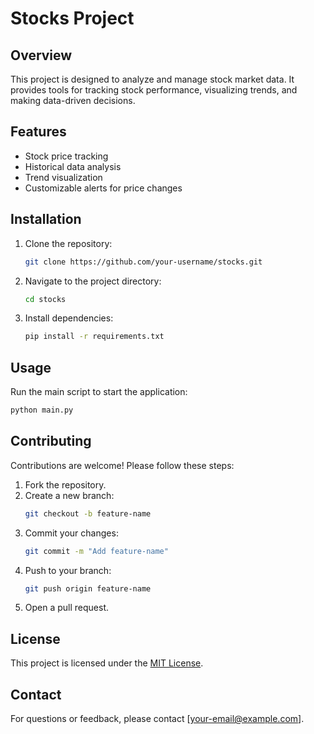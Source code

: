 # Stocks Project

## Overview
This project is designed to analyze and manage stock market data. It provides tools for tracking stock performance, visualizing trends, and making data-driven decisions.

## Features
- Stock price tracking
- Historical data analysis
- Trend visualization
- Customizable alerts for price changes

## Installation
1. Clone the repository:
    ```bash
    git clone https://github.com/your-username/stocks.git
    ```
2. Navigate to the project directory:
    ```bash
    cd stocks
    ```
3. Install dependencies:
    ```bash
    pip install -r requirements.txt
    ```

## Usage
Run the main script to start the application:
```bash
python main.py
```

## Contributing
Contributions are welcome! Please follow these steps:
1. Fork the repository.
2. Create a new branch:
    ```bash
    git checkout -b feature-name
    ```
3. Commit your changes:
    ```bash
    git commit -m "Add feature-name"
    ```
4. Push to your branch:
    ```bash
    git push origin feature-name
    ```
5. Open a pull request.

## License
This project is licensed under the [MIT License](LICENSE).

## Contact
For questions or feedback, please contact [your-email@example.com].